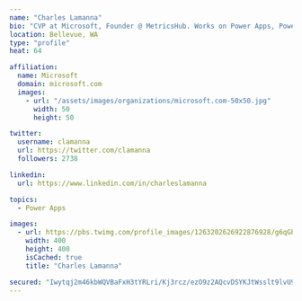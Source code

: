 ```yaml
---
name: "Charles Lamanna"
bio: "CVP at Microsoft, Founder @ MetricsHub. Works on Power Apps, Power Automate, Power Virtual Agent, Common Data Service and Dynamics 365."
location: Bellevue, WA
type: "profile"
heat: 64

affiliation:
  name: Microsoft
  domain: microsoft.com
  images:
    - url: "/assets/images/organizations/microsoft.com-50x50.jpg"
      width: 50
      height: 50

twitter:
  username: clamanna
  url: https://twitter.com/clamanna
  followers: 2738

linkedin:
  url: https://www.linkedin.com/in/charleslamanna

topics:
  - Power Apps

images:
  - url: https://pbs.twimg.com/profile_images/1263202626922876928/g6qGbHZ-_400x400.jpg
    width: 400
    height: 400
    isCached: true
    title: "Charles Lamanna"

secured: "Iwytqj2m46kbWQVBaFxH3tYRLri/Kj3rcz/ezO9z2AQcvDSYKJtWsslt9lvU9z69JB0Y67sA32B4GoUo9MoUdKKe5C8NB3bSiZGplcE1XKyh8Wf0bx9WVNCYj6jv0tQSEbCuJWRU2dip8B/nYG+48RNbZTch7Gv3p3osHfO+3C1AncmvOg4EjdTk13vVaxv9S+oxyreQRJObUHgTZq5huL/XGX4MEKTnCPD8LhoCshzZ2A55P0Ym/WxQLNQs4+mdw+WhcRDEtkhtHJnR3UyguQK7BWTh8Y9wCJ6toIz8ZvQM2ecm4u3iuuieIj8kPDKhlpGZTU7HD7sye5ogvvXpLExyNBFb7U6EIfQ/J4ElDcs29E/EM4cjox+vZdFZ/UvMgAC2WFA+GF1caSeW9x5cD+0guHsuy2JKxBuvAnsx8bk=;dIsWpR37Fk/LcEV2YCd2Wg=="
---
```


